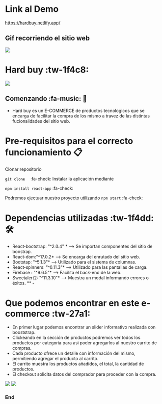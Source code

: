 # Link al Demo
https://hardbuy.netlify.app/

## Gif recorriendo el sitio web
![](https://media.giphy.com/media/Zo3yNrhk3ArBM3NWvx/giphy.gif)

# Hard buy :tw-1f4c8:
![](https://res.cloudinary.com/dk8yfwthp/image/upload/v1645064556/react-hardbuy/indexPage_mf8hzw.png)

## Comenzando :fa-music: 🚀
- Hard buy es un E-COMMERCE de productos tecnologicos que se encarga de facilitar la compra de los mismo a travez de las distintas fucionalidades del sitio web.

# Pre-requisitos para el correcto funcionamiento  📋

Clonar repositorio

`git clone  `  :fa-check:
Instalar la aplicación mediante 

`npm install react-app` :fa-check:

Podremos ejectuar nuestro proyecto utilizando
`npm start` :fa-check:


# Dependencias utilizadas  :tw-1f4dd: 🛠️
* React-bootstrap: "^2.0.4" * --> Se importan componentes del sitio de boostrap.
* React-dom:"^17.0.2* --> Se encarga del enrutado del sitio web.
* Bootstap: "^5.1.3"* --> Utilizado para el sistema de columnas.
* React-spinners: "^0.11.3"*  --> Utilizado para las pantallas de carga.
* Firebase : "^9.6.5"* --> Facilita el back-end de la web.
* Sweetalert2: "^11.3.10"* --> Muestra un modal informando errores o éxitos.
** -

# Que podemos encontrar en este e-commerce :tw-27a1:
- En primer lugar podemos encontrar un slider informativo realizada con booststrap. 
- Clickeando en la sección de productos podremos ver todos los productos por categoria  para asi poder agregarlos al nuestro carrito de compras.
- Cada producto ofrece un detalle con información del mismo, permitiendo agregar el producto al carrito.
- El carrito muestra los productos añadidos, el total, la cantidad de productos.
- El checkout solicita datos del comprador para proceder con la compra.

![](https://res.cloudinary.com/dk8yfwthp/image/upload/v1645064550/react-hardbuy/productsPage_ykdzpi.png)
![](https://res.cloudinary.com/dk8yfwthp/image/upload/v1645064550/react-hardbuy/itemDetailPage_oqocmu.png)




### End  
